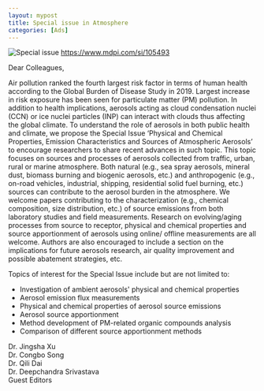 ```yaml
---
layout: mypost
title: Special issue in Atmosphere
categories: [Ads]
---
```


![Special issue](banner.png)
<https://www.mdpi.com/si/105493>

Dear Colleagues,

Air pollution ranked the fourth largest risk factor in terms of human health according to the Global Burden of Disease Study in 2019. Largest increase in risk exposure has been seen for particulate matter (PM) pollution. In addition to health implications, aerosols acting as cloud condensation nuclei (CCN) or ice nuclei particles (INP) can interact with clouds thus affecting the global climate. To understand the role of aerosols in both public health and climate, we propose the Special Issue ‘Physical and Chemical Properties, Emission Characteristics and Sources of Atmospheric Aerosols’ to encourage researchers to share recent advances in such topic. This topic focuses on sources and processes of aerosols collected from traffic, urban, rural or marine atmosphere. Both natural (e.g., sea spray aerosols, mineral dust, biomass burning and biogenic aerosols, etc.) and anthropogenic (e.g., on-road vehicles, industrial, shipping, residential solid fuel burning, etc.) sources can contribute to the aerosol burden in the atmosphere. We welcome papers contributing to the characterization (e.g., chemical composition, size distribution, etc.) of source emissions from both laboratory studies and field measurements. Research on evolving/aging processes from source to receptor, physical and chemical properties and source apportionment of aerosols using online/ offline measurements are all welcome. Authors are also encouraged to include a section on the implications for future aerosols research, air quality improvement and possible abatement strategies, etc.

Topics of interest for the Special Issue include but are not limited to:
* Investigation of ambient aerosols' physical and chemical properties
* Aerosol emission flux measurements
* Physical and chemical properties of aerosol source emissions
* Aerosol source apportionment
* Method development of PM-related organic compounds analysis
* Comparison of different source apportionment methods

Dr. Jingsha Xu<br>
Dr. Congbo Song<br>
Dr. Qili Dai<br>
Dr. Deepchandra Srivastava<br>
Guest Editors

